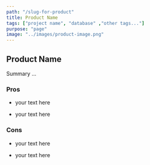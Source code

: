 ```yaml
---
path: "/slug-for-product"
title: Product Name
tags: ["project name", "database" ,"other tags..."]
purpose: "page"
image: "../images/product-image.png"
---
```


## Product Name

Summary ...

<div class="product">

### Pros
- your text here

- your text here

### Cons
- your text here

- your text here
<div>